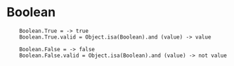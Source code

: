 # Boolean

		
		Boolean.True = -> true
		Boolean.True.valid = Object.isa(Boolean).and (value) -> value
		
		Boolean.False = -> false
		Boolean.False.valid = Object.isa(Boolean).and (value) -> not value
		
	